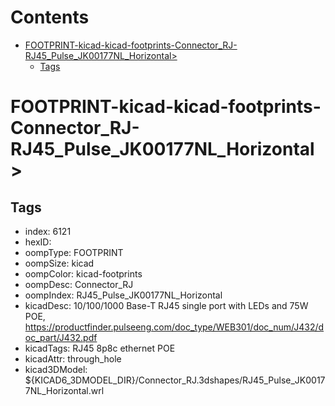 



Contents
========

* [FOOTPRINT-kicad-kicad-footprints-Connector_RJ-RJ45_Pulse_JK00177NL_Horizontal>](#footprint-kicad-kicad-footprints-connector_rj-rj45_pulse_jk00177nl_horizontal)
	* [Tags](#tags)

# FOOTPRINT-kicad-kicad-footprints-Connector_RJ-RJ45_Pulse_JK00177NL_Horizontal>

## Tags

- index: 6121
- hexID: 
- oompType: FOOTPRINT
- oompSize: kicad
- oompColor: kicad-footprints
- oompDesc: Connector_RJ
- oompIndex: RJ45_Pulse_JK00177NL_Horizontal
- kicadDesc: 10/100/1000 Base-T RJ45 single port with LEDs and 75W POE, https://productfinder.pulseeng.com/doc_type/WEB301/doc_num/J432/doc_part/J432.pdf
- kicadTags: RJ45 8p8c ethernet POE
- kicadAttr: through_hole
- kicad3DModel: ${KICAD6_3DMODEL_DIR}/Connector_RJ.3dshapes/RJ45_Pulse_JK00177NL_Horizontal.wrl
